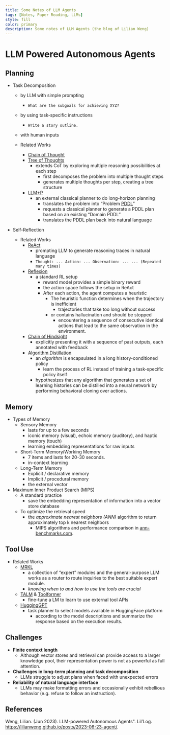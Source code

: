 ```yaml
---
title: Some Notes of LLM Agents
tags: [Notes, Paper Reading, LLMs]
style: fill
color: primary
description: Some notes of LLM Agents (the blog of Lilian Weng)
---
```

# LLM Powered Autonomous Agents

## Planning

- Task Decomposition

  - by LLM with simple prompting

    - `What are the subgoals for achieving XYZ?`
  - by using task-specific instructions

    - `Write a story outline.`
  - with human inputs
  - Related Works

    - [Chain of Thought](https://arxiv.org/abs/2201.11903)
    - [Tree of Thoughts](https://arxiv.org/abs/2305.10601)
      - extends CoT by exploring multiple reasoning possibilities at each step
        - first decomposes the problem into multiple thought steps
        - generates multiple thoughts per step, creating a tree structure
    - [LLM+P](https://arxiv.org/abs/2304.11477)
      - an external classical planner to do long-horizon planning
        - translates the problem into “Problem [PDDL](https://en.wikipedia.org/wiki/Planning_Domain_Definition_Language)”
        - requests a classical planner to generate a PDDL plan based on an existing “Domain PDDL”
        - translates the PDDL plan back into natural language
- Self-Reflection

  - Related Works
    - [ReAct](https://arxiv.org/abs/2210.03629)
      - prompting LLM to generate reasoning traces in natural language
      - `Thought: ... Action: ... Observation: ... ... (Repeated many times)`
    - [Reflexion](https://arxiv.org/abs/2303.11366)
      - a standard RL setup
        - reward model provides a simple binary reward
        - the action space follows the setup in ReAct
        - After each action, the agent computes a heuristic
          - The heuristic function determines when the trajectory is inefficient
            - trajectories that take too long without success
          - or contains hallucination and should be stopped
            - encountering a sequence of consecutive identical actions that lead to the same observation in the environment.
    - [Chain of Hindsight](https://arxiv.org/abs/2302.02676)
      - explicitly presenting it with a sequence of past outputs, each annotated with feedback
    - [Algorithm Distillation](https://arxiv.org/abs/2210.14215)
      - an *algorithm* is encapsulated in a long history-conditioned policy
        - learn the process of RL instead of training a task-specific policy itself
      - hypothesizes that any algorithm that generates a set of learning histories can be distilled into a neural network by performing behavioral cloning over actions.

## Memory

- Types of Memory
  - Sensory Memory
    - lasts for up to a few seconds
    - iconic memory (visual), echoic memory (auditory), and haptic memory (touch)
    - learning embedding representations for raw inputs
  - Short-Term Memory/Working Memory
    - 7 items and lasts for 20-30 seconds.
    - in-context learning
  - Long-Term Memory
    - Explicit / declarative memory
    - Implicit / procedural memory
    - the external vector
- Maximum Inner Product Search (MIPS)
  - A standard practice
    - save the embedding representation of information into a vector store database
  - To optimize the retrieval speed
    - the *approximate nearest neighbors (ANN)* algorithm to return approximately top k nearest neighbors
      - MIPS algorithms and performance comparison in [ann-benchmarks.com](https://ann-benchmarks.com/).

## Tool Use

- Related Works
  - [MRKL](https://arxiv.org/abs/2205.00445)
    - a collection of “expert” modules and the general-purpose LLM works as a router to route inquiries to the best suitable expert module.
    - *knowing when to and how to use the tools are crucial*
  - [TALM](https://arxiv.org/abs/2205.12255) & [Toolformer](https://arxiv.org/abs/2302.04761)
    - fine-tune a LM to learn to use external tool APIs
  - [HuggingGPT](https://arxiv.org/abs/2303.17580)
    - task planner to select models available in HuggingFace platform
      - according to the model descriptions and summarize the response based on the execution results.

## Challenges

* **Finite context length**
  * Although vector stores and retrieval can provide access to a larger knowledge pool, their representation power is not as powerful as full attention.
* **Challenges in long-term planning and task decomposition**
  * LLMs struggle to adjust plans when faced with unexpected errors
* **Reliability of natural language interface**
  * LLMs may make formatting errors and occasionally exhibit rebellious behavior (e.g. refuse to follow an instruction).

## References

Weng, Lilian. (Jun 2023). LLM-powered Autonomous Agents". Lil’Log. https://lilianweng.github.io/posts/2023-06-23-agent/.
